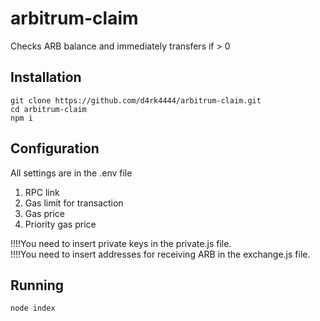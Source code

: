 # arbitrum-claim
Checks ARB balance and immediately transfers if > 0

## Installation
```
git clone https://github.com/d4rk4444/arbitrum-claim.git
cd arbitrum-claim
npm i
```
      
## Configuration
All settings are in the .env file
      
1. RPC link   
2. Gas limit for transaction     
3. Gas price     
4. Priority gas price
       
!!!!You need to insert private keys in the private.js file.     
!!!!You need to insert addresses for receiving ARB in the exchange.js file.       
      
## Running
```
node index
```
